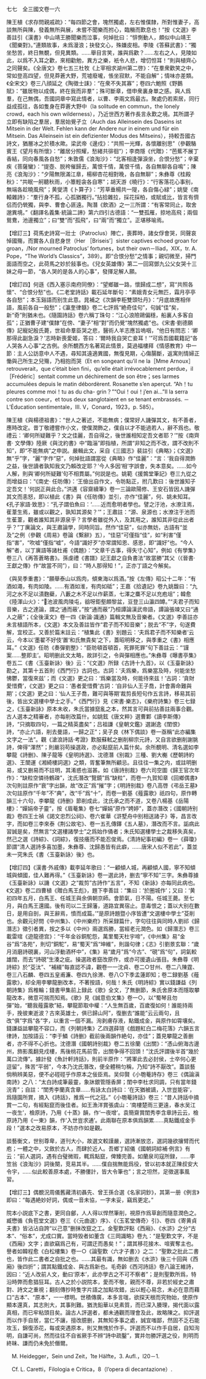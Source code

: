 七七　全三國文卷一六

陳王植《求存問親戚疏》：“每四節之會，塊然獨處，左右惟僕隸，所對惟妻子，高談無所與陳，發義無所與展，未嘗不聞樂而拊心，臨觴而歎息也！”按《文選》李善註引《漢書》中山靖王勝聞樂而泣事，何焯批曰：“悱惻動人，頗似中山靖王《聞樂對》。”連類故事，未爲漫浪；抉發文心，殊嫌皮相。李陵《答蘇武書》：“獨坐愁苦，終日無覩，但見異類。……舉目言笑，誰與爲歡？……左右之人，見陵如此，以爲不入耳之歡，來相勸勉，異方之樂，衹令人悲，增忉怛耳！”則與植齊心之同聲矣。《全唐文》卷七五三杜牧《上宰相求湖州第二啓》：“在羣衆歡笑之中，常如登高四望，但見莽蒼大野，荒墟廢壠，悵坐寂默，不能自解”；情味亦差類。《全宋文》卷三八顔延之《陶徵士誄》：“在衆不失其寡”；卷四六鮑照《野鵝賦》：“雖居物以成偶，終在我而非羣”；殊可斷章，借申衆裏身單之感。與人爲羣，在己無偶，吾國詞章中寫此情者，以曹、李兩文爲最古。聚處仍若索居，同行益成孤往，各如隻身在莽蒼大野中（la solitude en commun，the lonely crowd，each his own wilderness），乃近世西方著作長言永歎之境。其所謂孑立即有缺陷之羣居，羣居始覺孑立（Auch das Alleinsein des Daseins ist Mitsein in der Welt. Fehlen kann der Andere nur in einem und für ein Mitsein. Das Alleinsein ist ein defizienter Modus des Mitseins），持較吾國古詩文，猶層冰之於積水歟。梁武帝《邊戍》：“共照一光輝，各懷離别思”（參觀駱賓王《望月有所懷》：“離居分照耀，愁緒共徘徊”）；李商隱《代贈》：“芭蕉不展丁香結，同向春風各自愁”；朱敦儒《浪淘沙》：“北客相逢彈淚坐，合恨分愁”；辛棄疾《菩薩蠻》：“提壺、脱袴催歸去，萬恨千情，萬恨千情，各自無聊各自鳴”；陳亮《浪淘沙》：“夕陽無限滿江臯，楊柳杏花相對晚，各自無聊”；朱彝尊《桂殿秋》：“共眠一舸聽秋雨，小簟輕衾各自寒”；胡天游《曉行》：“行客落花心事别，無端各趁曉風飛”；黄燮清《卜算子》：“芳草垂楊共一隄，各自傷心緑”；姚燮《南轅雜詩》：“羣行身不孤，心孤猶獨行。”拈拾雜拉，採花採柏，或賦或比，皆言有儕侣而仍煢獨，與李、曹會心匪遠。陶潛《飲酒》之一三所謂：“有客常同止，取舍邈異境。”《翻譯名義集·統論二諦》第六四引古德語：“一雙孤雁，掠地高飛；兩個鴛鴦，池邊獨立”；曰“雙”而“孤飛”，曰“兩”而“獨立”。正堪移喻焉。

【增訂三】荷馬史詩寫一壯士（Patroclus）陣亡，喪葬時，諸女俘會哭，同聲哀悼國殤，而實各人自悲身世（Her ［Briseis’］sister captives echoed groan for groan，/Nor mourned Patroclus’ fortunes，but their own－Iliad，XIX，tr. A. Pope，“The World’s Classics”，389）。即“合恨分愁”之情事；親切微至，掃門面語而空之，此荷馬之妙於敍事也。《兒女英雄傳》第二一回寫鄧九公父女哭十三妹之母一節，“各人哭的是各人的心事”，發揮足解人願。

【增訂四】何遜《西入塞示南府同僚》：“望鄉雖一路，懷歸成二想”，寫“共照各懷”、“合恨分愁”也。《二老堂詩話》載石延年斷句：“素娥青女元無匹，霜月亭亭各自愁”；本玉谿語而别生此意。晁補之《次韻李秬雙頭牡丹》：“月底故應相伴語，風前各自一般愁”；《瀛奎律髓》卷二七評爲“絶奇佳句”，句誠“佳”矣，新“奇”則猶未也。《隨園詩話》卷六稱丁珠句：“江心浪險鷗偏穩，船裏人多客自孤”；正猶曹子建“僕隸”在傍、“妻子”相“對”而仍覺“塊然獨處”也。《宋書·劉德願傳》記寵妃殷氏薨，世祖命羣臣哭之悲，醫術人羊志應旨嗚咽，“他日有問志：‘卿那得此副急淚？’志時新喪愛姬，答曰：‘爾時我自哭亡妾耳！’”可爲吾國載籍記“各人哭各人心事”之古例。余所覩西方名著寫此情景，莫過福樓拜《情感教育》中一節：主人公訪意中人不遇，尋知其遠適異國，無復見期，心傷腸斷，返寓則情婦正慟與己所生之兒殤，乃相抱而哭（Et en songeant qu’il ne la［Mme Arnoux］retrouverait，que c’était bien fini，qu’elle était irrévocablement perdue，il［Frédéric］sentait comme un déchirement de son être；ses larmes accumulées depuis le matin débordèrent. Rosanette s’en aperçut. “Ah！tu pleures comme moi！tu as du cha-
grin？”“Oui！oui！j’en ai...”Il la serra contre son coeur，et tous deux sanglotaient en se tenant embrassés. －L’Éducation sentimentale，III. V，Conard，1923，p. 585）。

陳王植《與楊德祖書》：“世人之著述，不能無病；僕常好人譏彈其文，有不善者，應時改定。昔丁敬禮嘗作小文，使僕潤飾之，僕自以才不能過若人，辭不爲也。敬禮云：‘卿何所疑難乎？文之佳麗，吾自得之，後世誰相知定吾文者耶？’”按《南齊書·
文學傳》陸厥《與沈約書》中“臨淄”即指植，所謂“非知之而不改，謂不改則不知”，即“不能無病”之申説。嚴輯此文，采自《三國志》裴註引《典略》；《文選》無“乎”字，“麗”字作“惡”，何焯批語謂當從《典略》作“佳麗”：“言：‘我自得潤飾之益，後世讀者孰知我文乃賴改定耶？’今人多因‘相’字誤會，失本意矣。……如今人解，則與‘卿何所疑難’句不相貫屬。”何説是也。姚範《援鶉堂筆記》卷三九從之而增益曰：“《南史·
任昉傳》：‘王儉出自作文，令昉點正，拊几歎曰：後世誰知子定吾文！’何説正與此合。”洪邁《容齋續筆》卷一三論歐陽修、王安石皆因人譏彈其文而恚怒，即以植此《書》與《任昉傳》並引，亦作“佳麗”，何、姚未知耳。《孔子家語·致思》：“孔子謂伯魚曰：‘……近而愈明者學也。譬之汙池，水潦注焉，萑葦生焉，雖或以觀之，孰知其源矣？’”；王肅註：“源、泉源也；水潦注于池而生萑葦，觀者誰知其非源泉乎？言學者雖從外入，及其用之，誰知其非從此出者乎？”丁廙論文，與王肅論學，同時同旨。然作“佳惡”，似亦無妨，古語有“並及”之例（參觀《周易》卷論《繫辭》五），“佳惡”可僅指“佳”，如“利害”僅指“害”，“吹嘘”僅指“嘘”，今語“識好歹”亦常謂知恩、感恩，即“識好”也。“今人解”者，以丁廙語等諸杜甫《偶題》：“文章千古事，得失寸心知”，例如《有學集》卷三八《再答蒼略書》。孫虔禮《書譜》記王獻之自負書法“故當勝”其父（《晉書·王獻之傳》作“故當不同”），曰：“時人那得知！”，正亦丁語之今解矣。

《與吴季重書》：“願舉泰山以爲肉，傾東海以爲酒。”按《左傳》昭公十二年：“有酒如澠，有肉如陵。……有酒如淮，有肉如砥”；王嘉《拾遺記》卷九姚馥曰：“九河之水不足以漬麴蘗，八藪之木不足以作薪蒸，七澤之麋不足以充庖俎”；韓愈《陸渾山火》：“𥁃池波風肉陵屯，谽呀鉅壑頗黎盆，豆登三山瀛四罇。”“夫君子而知音樂，古之達論，謂之‘通而蔽’。”按“通而蔽”乃桓譚論漢武帝語，譚論張竦又曰“通人之蔽”；《全後漢文》卷一四《新論·識通》篇輯文無及音樂者。《文選》李善註亦未言植語所本，《文選》本文及善註皆作“君子而不知音樂”；脱去“不”字，句遂費解，宜校正。又善於篇末註云：“植集此《書》别題云：‘夫爲君子而不知樂者’云云，今本以‘墨翟不好伎’置‘和氏無貴矣’之下，蓋昭明移之，與季重之《書》相應耳。”《文選》任昉《奏彈劉整》：“臣昉頓首頓首，死罪死罪”句下善註云：“‘謹案……整即主’。昭明删此文太略，故詳引之，令與彈相應也。”朱彝尊《曝書亭集》卷五二《書〈玉臺新詠〉後》云：“《文選》所録《古詩十九首》，以《玉臺新詠》勘之，其第十五首則《西門行》古詞也。古詞：‘夫爲樂，爲樂當及時，何能坐愁怫鬱，當復來兹’；而《文選》更之曰：‘爲樂當及時，何能待來兹！’古詞：‘貪財愛惜費’，《文選》更之曰：‘愚者愛惜費’古詞：‘自非仙人王子喬，計會壽命難與期’；《文選》更之曰：‘仙人王子喬，難可與等期’裁剪長短句作五言詩，移易其前後，皆出文選樓中學士之手。”《西門行》見《宋書·樂志》，《樂府詩集》卷三七録之，《玉臺新詠》原本未收，朱氏當據竄亂之本，然其言可與前拈善註兩事合觀。古人選本之精審者，亦每削改篇什。如姚鉉《唐文粹》選曹鄴《讀李斯傳》詩，“只摘取四句，一篇之精英盡矣”；吕祖謙《皇朝文鑑》選謝逸《閨恨》詩，“亦止六語，削去曼語，一歸之正”；吴子良《林下偶談》卷一亟稱“此亦編集文字之一法”。觀《滄浪詩話·考證》歎服蘇軾之删削柳宗元詩，又自言欲删削謝朓詩，俾得“渾然”；則嚴羽苟操選政，亦必點竄前人篇什矣。余所覩明、清名選如李攀龍《詩删》、陳子龍等《皇明詩選》、沈德潛《别裁》三種、劉大櫆《歷朝詩約選》、王闓運《湘綺樓詞選》之類，胥奮筆無所顧忌。且往往一集之内，或註明删易，或又删易而不註明，其淆惑也滋甚。如《唐詩别裁》卷六司空圖《歸王官次年作》：“缺粒空憐待鶴疎”，沈氏潛改“覽鏡”爲“缺粒”，而卷一九賀知章《回鄉偶書》次句則註原作“衰”字出韻，故“改正”爲“摧”字；《明詩别裁》卷八高啓《弔岳王墓》次句註原作“千年”不“典”，改“千”爲“十”，而卷一劉基《薤露歌》祇四句，原作轉韻三十六句，李攀龍《詩删》節削成此，沈氏承之而不道，又卷八楊基《岳陽樓》：“嬋娟帝子靈”，按《眉菴集》卷七“嬋娟”原作“娉婷”，蓋亦潛改；《國朝詩别裁》卷四王士禎《謁文忠烈公祠》、卷六崔華《滸墅舟中别相送諸子》等，昌言改字，而如卷三李來泰《荆公故宅》、卷一五孔傳鐸《五人墓》，潛改而不言。詬病此習誠是矣，然無言“文選樓諸學士”之爲始作俑者；朱氏知選樓學士之裁移失真矣，然己之選《詩綜》、《詞綜》，復技癢而不能忍俊焉。《清詩紀事初編》卷一《薛瓊》節謂“清人選詩多喜加墨，朱彝尊、沈歸愚皆有此癖，……唐宋人似不若此”，蓋並未一究朱氏《書〈玉臺新詠〉後》也。

【增訂四】《漢書·外戚傳》載李延年歌曰：“一顧傾人城，再顧傾人國，寧不知傾城與傾國，佳人難再得。”《玉臺新詠》卷一選此詩，删去“寧不知”三字。朱彝尊據《玉臺新詠》以譏《文選》之“裁剪”古詩作“五言”，不知《新詠》亦每同此病也。《文選》卷二四曹植《贈白馬王彪》，題下李善註：“集曰：‘於圈城作’；又曰：‘黄初四年五月，白馬王、任城王與余俱朝京師。會節氣，日不陽。任城王薨。至七月，與白馬王還國。後有司以二王歸藩，道路宜異宿止。意毒恨之；蓋以大别在數日，是用自剖，與王辭焉，憤而成篇。’”是原詩題暨小序皆遭“文選樓中學士”芟削也。余觀元好問《中州集》、《中州樂府》所采録篇什，字句往往與同時人劉祁《歸潛志》徵引者異，按之多以《中州》兩選爲勝，當經老元潤色。如《歸潛志》卷三載雷琯《遊龍德宫》：“千年金谷銅駝怨，萬里蜀天杜宇啼”，《中州集》易“金谷”爲“洛苑”，則切“銅駝”，易“蜀天”爲“坤維”，則諧句律；《志》引劉景玄聯：“歲月消磨詩硯裏，河山浮動酒杯中”，《集》易“歲月”爲“今古”、“硯”爲“句”，詞氣較雄闊，而去“詩硯”生湊之疵。操選政者竄改原作，或亦可援遺山張目。朱彝尊《明詩綜》於“芟汰”、“補綴”每直認不諱，觀卷一一沈貞、卷二○甘州、卷二八陳霆、卷三八石麟、卷四五皇甫濂、卷四九徐渭、卷八○下季孟蓮即知；卷二録劉基《薤露歌》，却全用李攀龍删改本，不著按語，何哉！朱氏《明詩綜》實以錢謙益《列朝詩集》爲椎輪；錢書甲集前上録此《歌》全文，了無删節，朱氏舍原本而隱取攀龍改本，微意可揣而知焉。《歌》見《誠意伯文集》卷一○，以“蜀琴且勿彈”始，“聽我薤露歌”結，攀龍節取中權：“人生無百歲，百歲復如何！誰能持兩手，挽彼東逝波？古來英雄士，俱已歸山阿”，復删去“誰能”云云兩句，且改“俱”字爲“各”字，以重言一個不漏。洵剥膚存液，點鐵成金，與原作如霄壤矣。錢謙益詆攀龍不容口，而《列朝詩集》乙四選薛瑄《戲題紅白二梅花落》六韻五言律詩，加按語云：“李于鱗《詩删》截前後兩韻作絶句，亦佳”；蓋見攀龍之善删者，亦不得不心折也。沈德潛《國朝詩别裁》卷二五徐蘭《出關》：“憑山俯海古邊州，斾影風翻見戍樓，馬後桃花馬前雪，出關争得不回頭！”沈氏評謂後半首“幾於萬口流傳”。據計發《魚計軒詩話》，則前半原作：“將軍此去必封侯，士卒何心更逗留”，殊苦“平弱”，今本乃沈氏潛改，便全體稍匀稱，乃知“詩不厭改”。蓋談藝倘稍辨美惡，便不必硜硜乎作原本之佞臣焉。吴仰賢《小匏菴詩存》卷三《偶論滇南詩》之八：“太白詩成筆最靈，象牀銀管隱香屏；閨中李杜求同調，只有當年錢浣青”；自註：“閨秀李蘭真含章……有詠太白詩曰：‘在天猶被謫，入世豈能容’，爲隨園所賞，摘入《詩話》，推爲一代之冠。”《小匏菴詩話》卷三：“昔人詩話中摘賞一二句，有經點竄而後佳者。如王漁洋賞張虞山：‘南樓楚雨三更遠，春水吴江一夜生’，檢原詩，乃用《十蒸》韻，作‘一夜增’。袁簡齋賞閨秀李含章詩云云，檢原詩乃用《一東》韻，作‘入世豈求通’。此兩聯在原本俱爲韻累……真點鐵成金手段！”選本之改易原本，不妨亦作如是觀。

談藝衡文，世别尊卑，道刊大小，故選文較謹嚴，選詩漸放恣，選詞幾欲攘臂而代庖；一體之中，又斂於古人，而肆於近人。吾鄉丁紹儀《國朝詞綜補·例言》有云：“前人選詞，遇有白璧微瑕，輒爲點竄，俾臻完善。如蘭泉司寇所録，……李笠翁《浪淘沙》詞後闋，竞易其半。……僕自揣無能爲役，曾以初本就正陳叔安大令宇，……似此較善原本處，不勝僂計，皆大令筆也”；言之坦然，足徵選事風習。

【增訂三】偶覩況周儀舊藏清初聶先、曾王孫合選《名家詞鈔》，其第一册《例言》即曰：“每遇絶妙好詞，偶或一音未協，一字未妥，竊爲更定。”

院本小説底下之書，更同自鄶，人人得以悍然筆削，視原作爲草創而隨意潤色之。臧懋循《負苞堂文選》卷三《〈元曲選〉序》、《〈玉茗堂傳奇〉引》、卷四《寄黄貞夫書》皆沾沾自誇“以己意”删抹改竄之工。金聖歎評點《西廂》、《水滸》之分“古本”、“俗本”，尤成口實。當時毁者如董含《三岡識略》卷九：“是聖歎文字，不是《西廂》文字；直欲竊爲己有，可謂迂而愚矣！”；謂其移花接木、喧賓奪主也。譽者如韓程愈《白松樓集》卷一○《論聖歎〈六才子書〉》之二：“聖歎之批此二書也，皆作此二書者之自批之也。……其最有識，無如删去《水滸》後三十回與《西廂》後四折”；謂其點鐵成金、與古爲新也。毛奇齡《西河詩話》卷八論王維詩，因曰：“近人改前人文，動曰‘原本’，此亦學古之不可不察者”；是則聖歎所爲，特沿時弊而愈猖狂耳。古人之於小説院本，愛而不敬，親而不尊，非若於經史之肅對、詩文之重視；翻刻傳抄時隻字片語之加點攻錯，出以輕心易念，未必在意而藉口“古本”、“原本”，一一標明。世積傳廣，本多言哤，欲探天根而究物始，使原作顯本還真，其志則大，其事則難。猶洗鉛華以見素質，而已深入腠理，揭代面以露真相，而已牢粘頭目矣。論古人評選者，都未通觀而理會及此，故略陳之。抑評選而以作手自居，當仁不讓，擅改臆删，其無知多事之處，誠宜嗤鄙，然固不乏石能攻玉，錦復添花，每或突遇原本，則又無愧於作手。評選而不以作手自居，自知洵明，自謙可尚，然而往往不自省厥手不辨“詩中疏鑿”，實并勿勝評選之役，則明而終昧、謙而仍未免於僭爾。











　M. Heidegger，Sein und Zeit，1te Hälfte，3. Aufl.，l20－1.

　Cf. L. Caretti，Filologia e Critica，8（l’opera di decantazione）.